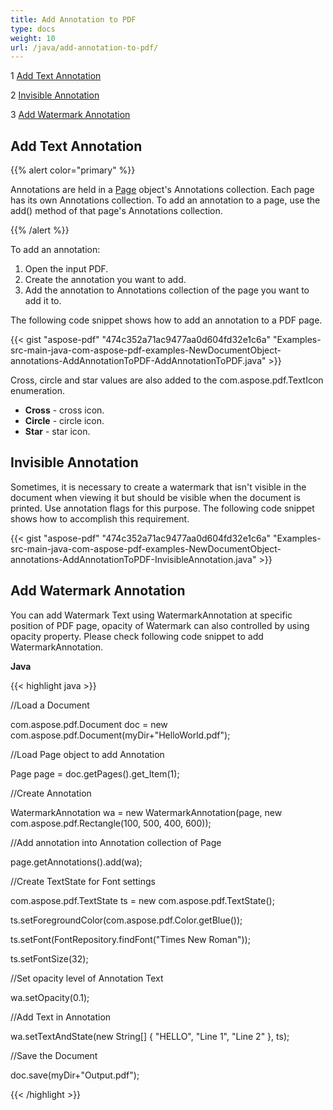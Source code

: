 ```yaml
---
title: Add Annotation to PDF
type: docs
weight: 10
url: /java/add-annotation-to-pdf/
---
```


1 [Add Text Annotation](#AddAnnotationtoPDF-AddTextAnnotation)

2 [Invisible Annotation](#AddAnnotationtoPDF-InvisibleAnnotation)

3 [Add Watermark Annotation](#AddAnnotationtoPDF-AddWatermarkAnnotation)
## **Add Text Annotation**
{{% alert color="primary" %}} 

Annotations are held in a [Page](https://apireference.aspose.com/java/pdf/com.aspose.pdf/Page) object's Annotations collection. Each page has its own Annotations collection. To add an annotation to a page, use the add() method of that page's Annotations collection.

{{% /alert %}} 

To add an annotation:

1. Open the input PDF.
1. Create the annotation you want to add.
1. Add the annotation to Annotations collection of the page you want to add it to.

The following code snippet shows how to add an annotation to a PDF page.

{{< gist "aspose-pdf" "474c352a71ac9477aa0d604fd32e1c6a" "Examples-src-main-java-com-aspose-pdf-examples-NewDocumentObject-annotations-AddAnnotationToPDF-AddAnnotationToPDF.java" >}}

Cross, circle and star values are also added to the com.aspose.pdf.TextIcon enumeration.

- **Cross** - cross icon.
- **Circle** - circle icon.
- **Star** - star icon.
## **Invisible Annotation**
Sometimes, it is necessary to create a watermark that isn't visible in the document when viewing it but should be visible when the document is printed. Use annotation flags for this purpose. The following code snippet shows how to accomplish this requirement.

{{< gist "aspose-pdf" "474c352a71ac9477aa0d604fd32e1c6a" "Examples-src-main-java-com-aspose-pdf-examples-NewDocumentObject-annotations-AddAnnotationToPDF-InvisibleAnnotation.java" >}}
## **Add Watermark Annotation**
You can add Watermark Text using WatermarkAnnotation at specific position of PDF page, opacity of Watermark can also controlled by using opacity property. Please check following code snippet to add WatermarkAnnotation.

**Java**

{{< highlight java >}}

 //Load a Document

com.aspose.pdf.Document doc = new com.aspose.pdf.Document(myDir+"HelloWorld.pdf");

//Load Page object to add Annotation

Page page = doc.getPages().get_Item(1);

//Create Annotation

WatermarkAnnotation wa = new WatermarkAnnotation(page, new com.aspose.pdf.Rectangle(100, 500, 400, 600));

//Add annotation into Annotation collection of Page

page.getAnnotations().add(wa);

//Create TextState for Font settings

com.aspose.pdf.TextState ts = new com.aspose.pdf.TextState();

ts.setForegroundColor(com.aspose.pdf.Color.getBlue());

ts.setFont(FontRepository.findFont("Times New Roman"));

ts.setFontSize(32);

//Set opacity level of Annotation Text

wa.setOpacity(0.1);

//Add Text in Annotation

wa.setTextAndState(new String[] { "HELLO", "Line 1", "Line 2" }, ts);

//Save the Document

doc.save(myDir+"Output.pdf");

{{< /highlight >}}
